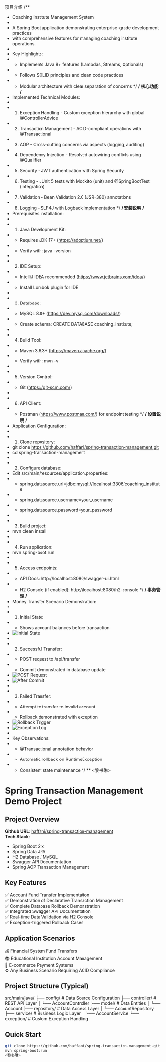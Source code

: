 项目介绍
/**
 * Coaching Institute Management System
 * 
 * A Spring Boot application demonstrating enterprise-grade development practices
 * with comprehensive features for managing coaching institute operations.
 * 
 * Key Highlights:
 * - Implements Java 8+ features (Lambdas, Streams, Optionals)
 * - Follows SOLID principles and clean code practices
 * - Modular architecture with clear separation of concerns
 */
**/
核心功能
/**
 * Implemented Technical Modules:
 * 
 * 1. Exception Handling - Custom exception hierarchy with global @ControllerAdvice
 * 2. Transaction Management - ACID-compliant operations with @Transactional
 * 3. AOP - Cross-cutting concerns via aspects (logging, auditing)
 * 4. Dependency Injection - Resolved autowiring conflicts using @Qualifier
 * 5. Security - JWT authentication with Spring Security
 * 6. Testing - JUnit 5 tests with Mockito (unit) and @SpringBootTest (integration)
 * 7. Validation - Bean Validation 2.0 (JSR-380) annotations
 * 8. Logging - SLF4J with Logback implementation
 */
**/
安装说明
/**
 * Prerequisites Installation:
 * 
 * 1. Java Development Kit:
 *    - Requires JDK 17+ (https://adoptium.net/)
 *    - Verify with: java -version
 * 
 * 2. IDE Setup:
 *    - IntelliJ IDEA recommended (https://www.jetbrains.com/idea/)
 *    - Install Lombok plugin for IDE
 * 
 * 3. Database:
 *    - MySQL 8.0+ (https://dev.mysql.com/downloads/)
 *    - Create schema: CREATE DATABASE coaching_institute;
 * 
 * 4. Build Tool:
 *    - Maven 3.6.3+ (https://maven.apache.org/)
 *    - Verify with: mvn -v
 * 
 * 5. Version Control:
 *    - Git (https://git-scm.com/)
 * 
 * 6. API Client:
 *    - Postman (https://www.postman.com/) for endpoint testing
 */
**/
设置说明
/**
 * Application Configuration:
 * 
 * 1. Clone repository:
 *    git clone https://github.com/haffani/spring-transaction-management.git
 *    cd spring-transaction-management
 * 
 * 2. Configure database:
 *    Edit src/main/resources/application.properties:
 *    - spring.datasource.url=jdbc:mysql://localhost:3306/coaching_institute
 *    - spring.datasource.username=your_username
 *    - spring.datasource.password=your_password
 * 
 * 3. Build project:
 *    mvn clean install
 * 
 * 4. Run application:
 *    mvn spring-boot:run
 * 
 * 5. Access endpoints:
 *    - API Docs: http://localhost:8080/swagger-ui.html
 *    - H2 Console (if enabled): http://localhost:8080/h2-console
 */
**/
事务管理
/**
 * Money Transfer Scenario Demonstration:
 * 
 * 1. Initial State:
 *    - Shows account balances before transaction
 *    ![Initial State](https://github.com/haffani/v4/blob/master/content/posts/spring-trx-management/h2.png)
 * 
 * 2. Successful Transfer:
 *    - POST request to /api/transfer
 *    - Commit demonstrated in database update
 *    ![POST Request](https://github.com/haffani/v4/blob/master/content/posts/spring-trx-management/postreq.png)
 *    ![After Commit](https://github.com/haffani/v4/blob/master/content/posts/spring-trx-management/after.png)
 * 
 * 3. Failed Transfer:
 *    - Attempt to transfer to invalid account
 *    - Rollback demonstrated with exception
 *    ![Rollback Trigger](https://github.com/haffani/v4/blob/master/content/posts/spring-trx-management/rollbackforcing.png)
 *    ![Exception Log](https://github.com/haffani/v4/blob/master/content/posts/spring-trx-management/no%20such%20elemnt.png)
 * 
 * Key Observations:
 * - @Transactional annotation behavior
 * - Automatic rollback on RuntimeException
 * - Consistent state maintenance
 */
**
<黎书琳>
# Spring Transaction Management Demo Project

## Project Overview
**Github URL**: [haffani/spring-transaction-management](https://github.com/haffani/spring-transaction-management)  
**Tech Stack**: 
- Spring Boot 2.x
- Spring Data JPA
- H2 Database / MySQL
- Swagger API Documentation
- Spring AOP Transaction Management

## Key Features
✅ Account Fund Transfer Implementation  
✅ Demonstration of Declarative Transaction Management  
✅ Complete Database Rollback Demonstration  
✅ Integrated Swagger API Documentation  
✅ Real-time Data Validation via H2 Console  
✅ Exception-triggered Rollback Cases

## Application Scenarios
💰 Financial System Fund Transfers  
📚 Educational Institution Account Management  
🛒 E-commerce Payment Systems  
⚙️ Any Business Scenario Requiring ACID Compliance

## Project Structure (Typical)
src/main/java/
├── config/ # Data Source Configuration
├── controller/ # REST API Layer
│ └── AccountController
├── model/ # Data Entities
│ └── Account
├── repository/ # Data Access Layer
│ └── AccountRepository
├── service/ # Business Logic Layer
│ └── AccountService
└── exception/ # Custom Exception Handling

## Quick Start
```bash
git clone https://github.com/haffani/spring-transaction-management.git
mvn spring-boot:run
<黎书琳>